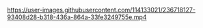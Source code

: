 

https://user-images.githubusercontent.com/114133021/236718127-93408d28-b318-436a-864a-33fe3249755e.mp4


